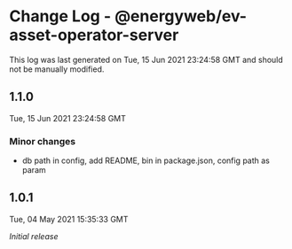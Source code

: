 # Change Log - @energyweb/ev-asset-operator-server

This log was last generated on Tue, 15 Jun 2021 23:24:58 GMT and should not be manually modified.

## 1.1.0
Tue, 15 Jun 2021 23:24:58 GMT

### Minor changes

- db path in config, add README, bin in package.json, config path as param

## 1.0.1
Tue, 04 May 2021 15:35:33 GMT

_Initial release_

